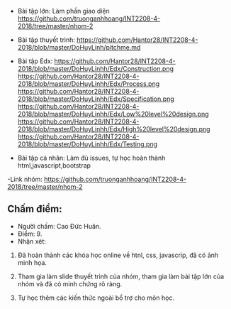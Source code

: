 - Bài tập lớn: Làm phần giao diện 
     https://github.com/truonganhhoang/INT2208-4-2018/tree/master/nhom-2 
     
- Bài tập thuyết trình: https://github.com/Hantor28/INT2208-4-2018/blob/master/DoHuyLinh/pitchme.md
     
- Bài tập Edx:
https://github.com/Hantor28/INT2208-4-2018/blob/master/DoHuyLinhh/Edx/Construction.png
https://github.com/Hantor28/INT2208-4-2018/blob/master/DoHuyLinhh/Edx/Process.png
https://github.com/Hantor28/INT2208-4-2018/blob/master/DoHuyLinhh/Edx/Specification.png
https://github.com/Hantor28/INT2208-4-2018/blob/master/DoHuyLinhh/Edx/Low%20level%20design.png
https://github.com/Hantor28/INT2208-4-2018/blob/master/DoHuyLinhh/Edx/High%20level%20design.png
https://github.com/Hantor28/INT2208-4-2018/blob/master/DoHuyLinhh/Edx/Testing.png

- Bài tập cá nhân: Làm đủ issues, tự học hoàn thành html,javascript,bootstrap

-Link nhóm: https://github.com/truonganhhoang/INT2208-4-2018/tree/master/nhom-2

## Chấm điểm:
- Người chấm: Cao Đức Huân.
- Điểm: 9.
- Nhận xét:

 1) Đã hoàn thành các khóa học online về htnl, css, javascrip, đã có ảnh minh họa.

 2) Tham gia làm slide thuyết trình của nhóm, tham gia làm bài tập lớn của nhóm và đã có minh chứng rõ ràng.
 
 3) Tự học thêm các kiến thức ngoài bổ trợ cho môn học.

